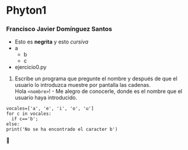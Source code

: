 # Phyton1
### Francisco Javier Domínguez Santos  
- Esto es **negrita** y esto *cursiva*
- a  
  - b  
  - c  
- ejercicio0.py  
1. Escribe un programa que pregunte el nombre y después de que el usuario lo introduzca muestre por pantalla las cadenas.  
Hola `<nombre>`! - Me alegro de conocerle, <nombre>  donde <nombre> es el nombre que el usuario haya introducido.  
  ```
  vocales=['a', 'e', 'i', 'o', 'u']  
  for c in vocales:  
    if c=='b';  
  else:  
  print('No se ha encontrado el caracter b')
  ```
  :space_invader:
